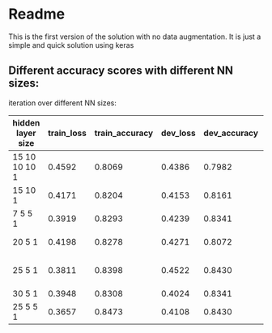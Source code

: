 # Readme
This is the first version of the solution with no data augmentation. It is just a simple and quick solution using keras

## Different accuracy scores with different NN sizes: ##

 iteration over different NN sizes:

 |hidden layer size   |train_loss    |train_accuracy   |dev_loss   |dev_accuracy  |dropout          | inference               |
 |--------------------|--------------|-----------------|-----------|--------------|-----------------|-------------------------|
 |15 10 10 10 1       |0.4592        |0.8069           |0.4386     |0.7982        |no overfitting   |                         |
 |15 10 1             |0.4171        |0.8204           |0.4153     |0.8161        |no overfitting   |                         |
 |7 5 5 1             |0.3919        |0.8293           |0.4239     |0.8341        |no overfitting   |                         |
 |20 5 1              |0.4198        |0.8278           |0.4271     |0.8072        |no overfitting   |                         |
 |25 5 1              |0.3811        |0.8398           |0.4522     |0.8430        |0.1   0          | 25 best for first layer |  
 |30 5 1              |0.3948        |0.8308           |0.4024     |0.8341        |0.1   0          |                         |
 |25 5 5 1            |0.3657        |0.8473           |0.4108     |0.8430        |0.1   0          | even better!!!          |
